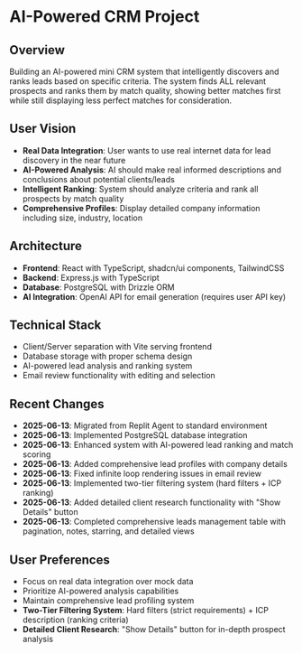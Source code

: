 # AI-Powered CRM Project

## Overview
Building an AI-powered mini CRM system that intelligently discovers and ranks leads based on specific criteria. The system finds ALL relevant prospects and ranks them by match quality, showing better matches first while still displaying less perfect matches for consideration.

## User Vision
- **Real Data Integration**: User wants to use real internet data for lead discovery in the near future
- **AI-Powered Analysis**: AI should make real informed descriptions and conclusions about potential clients/leads
- **Intelligent Ranking**: System should analyze criteria and rank all prospects by match quality
- **Comprehensive Profiles**: Display detailed company information including size, industry, location

## Architecture
- **Frontend**: React with TypeScript, shadcn/ui components, TailwindCSS
- **Backend**: Express.js with TypeScript
- **Database**: PostgreSQL with Drizzle ORM
- **AI Integration**: OpenAI API for email generation (requires user API key)

## Technical Stack
- Client/Server separation with Vite serving frontend
- Database storage with proper schema design
- AI-powered lead analysis and ranking system
- Email review functionality with editing and selection

## Recent Changes
- **2025-06-13**: Migrated from Replit Agent to standard environment
- **2025-06-13**: Implemented PostgreSQL database integration
- **2025-06-13**: Enhanced system with AI-powered lead ranking and match scoring
- **2025-06-13**: Added comprehensive lead profiles with company details
- **2025-06-13**: Fixed infinite loop rendering issues in email review
- **2025-06-13**: Implemented two-tier filtering system (hard filters + ICP ranking)
- **2025-06-13**: Added detailed client research functionality with "Show Details" button
- **2025-06-13**: Completed comprehensive leads management table with pagination, notes, starring, and detailed views

## User Preferences
- Focus on real data integration over mock data
- Prioritize AI-powered analysis capabilities
- Maintain comprehensive lead profiling system
- **Two-Tier Filtering System**: Hard filters (strict requirements) + ICP description (ranking criteria)
- **Detailed Client Research**: "Show Details" button for in-depth prospect analysis